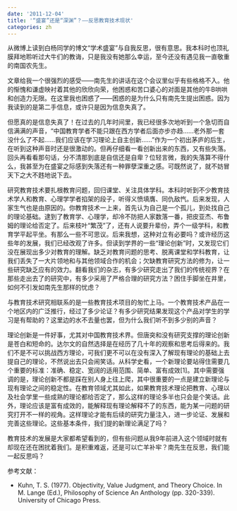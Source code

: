 ```yaml
---
date: '2011-12-04'
title: '“盛宴”还是“深渊”？——反思教育技术现状'
categories: zh
---
```


从微博上读到白杨同学的博文“学术盛宴”与自我反思，很有意思。我本科时也顶礼膜拜地聆听过大牛们的教诲，只是我没有她那么幸运，至今还没有遇见我一直敬重的南国农先生。

文章给我一个很强烈的感受——南先生的讲话在这个会议里似乎有些格格不入。他的惭愧和谦虚映衬着其他的欣欣向荣，他困惑和苦口婆心的对面是其他的牛B哄哄和创造力无限。在这里我也困惑了——困惑的是为什么只有南先生提出困惑。因为我读到的是第二手信息，或许只是因为信息失真了。

但愿真的是信息失真了！在过去的几年时间里，我已经很多次地听到一个急切而自信满满的声音，“中国教育学者不能只跟在西方学者后面亦步亦趋……老外那一套没什么了不起……我们应该在学习理论上自主创新……”作为一个初出茅庐的后生，在听到这种声音时还是很激动的。但再仔细看一看创新出来的东西，又有些失落。回头再看看那句话，分不清那到底是自信还是自卑？位轻言微，我的失落算不得什么，我甚至为在盛宴之际感到失落还有一种罪孽深重之感。可既然说了，就不妨冒天下之大不韪地说下去。

研究教育技术要扎根教育问题，回归课堂、关注具体学科。本科时听到不少教育技术学人和教育、心理学学者掐架的段子，听得义愤填膺、同仇敌忾。后来发现，人家生气也是由原因的。你教育技术一上来，首先认为自己是一个孤儿，到处找自己的理论基础。逮到了教育学、心理学，却冷不防把人家数落一番，把皮亚杰、布鲁姆的理论给否定了。后来枝叶“繁茂”了，还有人说要升辈份，弄个一级学科，和教育学平起平坐。有那么一些不可思议。后来我想，这种对立有必要吗？或许经历这些年的发展，我们已经改观了许多。但读到学界的一些“理论创新”时，又发现它们没在展现出多少对教育的理解。缺乏对教育问题的思考、脱离课堂和学科教育，让我们丢失了一大片领地和与其他领域合作的机会；欠缺教育研究方法的修为，让一些研究缺乏应有的效力。翻看我们的杂志，有多少研究走出了我们的传统视界？在那些走出去了的研究中，有多少采用了严格合理的研究方法？困住手脚坐在井里，如何不引发如南先生那样的忧虑？

与教育技术研究相联系的是一些教育技术项目的匆忙上马。一个教育技术产品在一个地区内的广泛推行，经过了多少论证？有多少研究结果发现这个产品对学生的学习是有帮助的？这里边的水不去量也罢，但为什么我们听不到多少别的声音？

理论创新是一件好事，尤其对中国教育技术界。但唐突和没有研究支撑的理论创新是苍白和短命的。达尔文的自然选择是在经历了几十年的观察和思考后得来的。我们不是不可以挑战西方理论，可我们更不可以在没有深入了解现有理论的基础上去提自己的理论，不然说出去只会闹笑话。从科学史看，一个新理论要站得住需要几个重要的标准：准确、稳定、宽阔的适用范围、简单、富有成效[1]。其中需要强调的是，理论创新不都是踩在别人身上往上爬，其中很重要的一点是建立新理论与现有理论之间的稳定性。在教育领域尤其如此，如果教育技术理论把教育、心理以及社会学里一些成熟的理论都给否定了，那么这样的理论多半也只会是个笑话。此外，理论应该是富有成效的，能解释现有理论解释不了的东西，能为某一问题的研究打开不一样的视角。这样理论才能有后续的研究力量注入，进一步论证、发展和完善这些理论。这些基本条件，我们提的新理论满足了吗？

教育技术的发展是大家都希望看到的，但有些问题从我9年前进入这个领域时就有却现在还在困扰着我们。是积重难返，还是可以亡羊补牢？南先生在反思，我们能一起反思吗？

参考文献：

- Kuhn, T. S. (1977). Objectivity, Value Judgment, and Theory Choice. In M. Lange (Ed.), Philosophy of Science An Anthology (pp. 320-339). University of Chicago Press.
